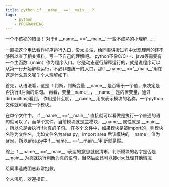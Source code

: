 ```yaml
---
title: python if __name__ =='__main__'？
tags:  	
    - python
    - PROGRAMMING
---
```

一个不该犯的错误！
对于if \_\_name\_\_ =='\_\_main\_\_':一些不成熟的小理解……
<!--more-->
一直把这个用法看作程序运行入口，没太关注，给同事讲授过程中发现理解的还不够所以查了相关资料，写一下自己的理解吧。
python不像C/C++、java等需要有一个主函数（main）作为程序入口。它是动态逐行解释运行的，就是说程序可以从第一行开始解释运行，不必非要统一的入口，那if \_\_name\_\_ =='\_\_main\_\_'用在这是什么意义呢？个人理解如下。

首先，从语法看，这是 if 判断，判断变量 \_\_name\_\_ 是否等于一个值，来决定是否执行if后面的语句。
再看，变量\_\_name\_\_，\_\_name\_\_ 是内置变量，通过dir(builtins)看到。 作用是什么呢， \_\_name\_\_ 用来表示模块的名称。一个python文件就可看做一个模块。

在单个文件中， if \_\_name\_\_ =='\_\_main\_\_' 直接就可以看做是执行一个普通的语句就可以了，而单个文件，当前模块就是主模块，\_\_name\_\_ 属性就是 \_\_main\_\_ ，所以总是会执行if为真的子句。
在多个文件中，如果模块是被import的，则模块名称为文件名，比如文件名为area.py，import area 后该模块的 \_\_name\_\_ 值为area，所以area.py中if \_\_name\_\_ =='\_\_main\_\_'判断就是假。

综上 if \_\_name\_\_ =='\_\_main\_\_':表达的意思就很清晰，判断模块的名字是否是 \_\_main\_\_ 为真就执行判断为真的语句，当然后面还可以接else处理其他情况

给同事造成困惑非常抱歉。

个人浅见，欢迎指正。